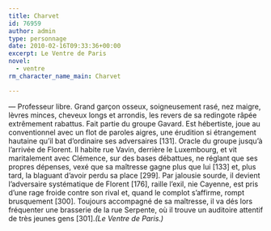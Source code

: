 ```yaml
---
title: Charvet
id: 76959
author: admin
type: personnage
date: 2010-02-16T09:33:36+00:00
excerpt: Le Ventre de Paris
novel:
  - ventre
rm_character_name_main: Charvet

---
```

— Professeur libre. Grand garçon osseux, soigneusement rasé, nez maigre, lèvres minces, cheveux longs et arrondis, les revers de sa redingote râpée extrêmement rabattus. Fait partie du groupe Gavard. Est hébertiste, joue au conventionnel avec un flot de paroles aigres, une érudition si étrangement hautaine qu&rsquo;il bat d&rsquo;ordinaire ses adversaires [131]. Oracle du groupe jusqu&rsquo;à l&rsquo;arrivée de Florent. Il habite rue Vavin, derrière le Luxembourg, et vit maritalement avec Clémence, sur des bases débattues, ne réglant que ses propres dépenses, vexé que sa maîtresse gagne plus que lui [133] et, plus tard, la blaguant d&rsquo;avoir perdu sa place [299]. Par jalousie sourde, il devient l&rsquo;adversaire systématique de Florent [176], raille l&rsquo;exil, nie Cayenne, est pris d&rsquo;une rage froide contre son rival et, quand le complot s&rsquo;affirme, rompt brusquement [300]. Toujours accompagné de sa maîtresse, il va dés lors fréquenter une brasserie de la rue Serpente, où il trouve un auditoire attentif de très jeunes gens [301]._(Le Ventre de Paris.)_